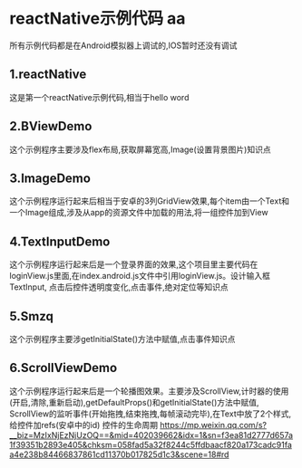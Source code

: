  # reactNative示例代码 aa
  
  所有示例代码都是在Android模拟器上调试的,IOS暂时还没有调试
  
  ## 1.reactNative
  
  这是第一个reactNative示例代码,相当于hello word
  
  ## 2.BViewDemo
  
  这个示例程序主要涉及flex布局,获取屏幕宽高,Image(设置背景图片)知识点
  
  ## 3.ImageDemo
  
  这个示例程序运行起来后相当于安卓的3列GridView效果,每个item由一个Text和一个Image组成,涉及从app的资源文件中加载的用法,将一组控件加到View
  
  ## 4.TextInputDemo
  
  这个示例程序运行起来后是一个登录界面的效果,这个项目里主要代码在loginView.js里面,在index.android.js文件中引用loginView.js。设计输入框TextInput, 点击后控件透明度变化,点击事件,绝对定位等知识点
  
  ## 5.Smzq
  
  这个示例程序主要涉getInitialState()方法中赋值,点击事件知识点
  
  ## 6.ScrollViewDemo
  
  这个示例程序运行起来后是一个轮播图效果。主要涉及ScrollView,计时器的使用(开启,清除,重新启动),getDefaultProps()和getInitialState()方法中赋值, ScrollView的监听事件(开始拖拽,结束拖拽,每帧滚动完毕),在Text中放了2个样式,给控件加refs(安卓中的id)
  控件的生命周期 https://mp.weixin.qq.com/s?__biz=MzIxNjEzNjUzOQ==&mid=402039662&idx=1&sn=f3ea81d2777d657a1f39351b2893e405&chksm=058fad5a32f8244c5ffdbaacf820a173cadc91faa4e238b84466837861cd11370b017825d1c3&scene=18#rd
